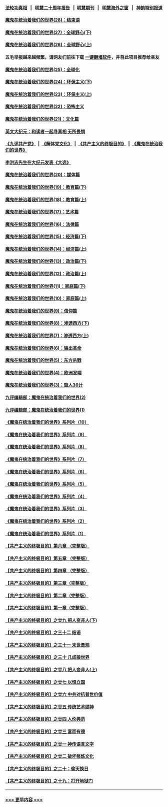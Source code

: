 #### [法轮功真相](https://github.com/gfw-breaker/truth/blob/master/README.md?t=0) &nbsp;&nbsp;|&nbsp;&nbsp; [明慧二十周年报告](https://github.com/gfw-breaker/mh-reports/blob/master/README.md?t=0) &nbsp;&nbsp;|&nbsp;&nbsp;[明慧期刊](https://github.com/gfw-breaker/mh-qikan) &nbsp;&nbsp;|&nbsp;&nbsp; [明慧海外之窗](https://github.com/gfw-breaker/mh-news/blob/master/README.md?t=0) &nbsp;&nbsp;|&nbsp;&nbsp; [神韵特别报道](https://github.com/gfw-breaker/mh-news/blob/master/shenyun.md?t=0)
#### [魔鬼在统治着我们的世界(28)：结束语](../pages/nsc422/n10936246.md?t=07092101) 
#### [魔鬼在统治着我们的世界(27)：全球野心(下)](../pages/nsc422/n10928319.md?t=07092101) 
#### [魔鬼在统治着我们的世界(26)：全球野心(上)](../pages/nsc422/n10900318.md?t=07092101) 
#### 五毛举报越来越频繁，请网友们前往下载 [一键翻墙软件](https://github.com/gfw-breaker/ssr-accounts)，并将此项目推荐给亲友
#### [魔鬼在统治着我们的世界(25)：全球化](../pages/nsc422/n10788205.md?t=07092101) 
#### [魔鬼在统治着我们的世界(24)：环保主义(下)](../pages/nsc422/n10695307.md?t=07092101) 
#### [魔鬼在统治着我们的世界(23)：环保主义(上)](../pages/nsc422/n10688613.md?t=07092101) 
#### [魔鬼在统治着我们的世界(22)：恐怖主义](../pages/nsc422/n10614727.md?t=07092101) 
#### [魔鬼在统治着我们的世界(21)：文化篇](../pages/nsc422/n10597706.md?t=07092101) 
#### [英文大纪元：和读者一起寻真相 无所畏惧](../pages/nsc422/n12542027.md?t=07092101) 
#### [《九评共产党》](https://github.com/begood0513/9ping.md/blob/master/README.md) &nbsp;|&nbsp; [《解体党文化》](../../../../jtdwh.md/blob/master/README.md)  &nbsp;|&nbsp; [《共产主义的终极目的》](../../../../gczydzjmd.md/blob/master/README.md) &nbsp;|&nbsp; [《魔鬼在统治我们的世界》](../../../../mgztzwmdsj.md/blob/master/README.md) 
#### [李洪志先生在大纪元发表《大选》](../pages/nsc422/n12534746.md?t=07092101) 
#### [魔鬼在统治着我们的世界(20)：媒体篇](../pages/nsc422/n10586579.md?t=07092101) 
#### [魔鬼在统治着我们的世界(19)：教育篇(下)](../pages/nsc422/n10564808.md?t=07092101) 
#### [魔鬼在统治着我们的世界(18)：教育篇(上)](../pages/nsc422/n10526970.md?t=07092101) 
#### [魔鬼在统治着我们的世界(17)：艺术篇](../pages/nsc422/n10499093.md?t=07092101) 
#### [魔鬼在统治着我们的世界(16)：法律篇](../pages/nsc422/n10485969.md?t=07092101) 
#### [魔鬼在统治着我们的世界(15)：经济篇(下)](../pages/nsc422/n10469975.md?t=07092101) 
#### [魔鬼在统治着我们的世界(14)：经济篇(上)](../pages/nsc422/n10457370.md?t=07092101) 
#### [魔鬼在统治着我们的世界(13)：政治篇(下)](../pages/nsc422/n10448270.md?t=07092101) 
#### [魔鬼在统治着我们的世界(12)：政治篇(上)](../pages/nsc422/n10444576.md?t=07092101) 
#### [魔鬼在统治着我们的世界(11)：家庭篇(下)](../pages/nsc422/n10440961.md?t=07092101) 
#### [魔鬼在统治着我们的世界(10)：家庭篇(上)](../pages/nsc422/n10435448.md?t=07092101) 
#### [魔鬼在统治着我们的世界(9)：信仰篇](../pages/nsc422/n10432159.md?t=07092101) 
#### [魔鬼在统治着我们的世界(8)：渗透西方(下)](../pages/nsc422/n10429603.md?t=07092101) 
#### [魔鬼在统治着我们的世界(7)：渗透西方(上)](../pages/nsc422/n10426013.md?t=07092101) 
#### [魔鬼在统治着我们的世界(6)：输出革命](../pages/nsc422/n10421536.md?t=07092101) 
#### [魔鬼在统治着我们的世界(5)：东方杀戮](../pages/nsc422/n10417707.md?t=07092101) 
#### [魔鬼在统治着我们的世界(4)：欧洲发端](../pages/nsc422/n10414890.md?t=07092101) 
#### [魔鬼在统治着我们的世界(3)：毁人36计](../pages/nsc422/n10411583.md?t=07092101) 
#### [九评编辑部：魔鬼在统治着我们的世界(2)](../pages/nsc422/n10410036.md?t=07092101) 
#### [九评编辑部：魔鬼在统治着我们的世界(1)](../pages/nsc422/n10406825.md?t=07092101) 
#### [《魔鬼在统治着我们的世界》系列片（10）](../pages/nsc422/n12292670.md?t=07092101) 
#### [《魔鬼在统治着我们的世界》系列片（9）](../pages/nsc422/n12290859.md?t=07092101) 
#### [《魔鬼在统治着我们的世界》系列片（8）](../pages/nsc422/n12287445.md?t=07092101) 
#### [《魔鬼在统治着我们的世界》系列片（7）](../pages/nsc422/n12283425.md?t=07092101) 
#### [《魔鬼在统治着我们的世界》系列片（6）](../pages/nsc422/n12282314.md?t=07092101) 
#### [《魔鬼在统治着我们的世界》系列片（5）](../pages/nsc422/n12281419.md?t=07092101) 
#### [《魔鬼在统治着我们的世界》系列片（4）](../pages/nsc422/n12274024.md?t=07092101) 
#### [《魔鬼在统治着我们的世界》系列片（3）](../pages/nsc422/n12271322.md?t=07092101) 
#### [《魔鬼在统治着我们的世界》系列片（2）](../pages/nsc422/n12269049.md?t=07092101) 
#### [《魔鬼在统治着我们的世界》系列片（1）](../pages/nsc422/n12267575.md?t=07092101) 
#### [【共产主义的终极目的】第六章 （完整版）](../pages/nsc422/n11428913.md?t=07092101) 
#### [【共产主义的终极目的】第五章 （完整版）](../pages/nsc422/n11428912.md?t=07092101) 
#### [【共产主义的终极目的】第四章 （完整版）](../pages/nsc422/n11428907.md?t=07092101) 
#### [【共产主义的终极目的】第三章（完整版）](../pages/nsc422/n11428848.md?t=07092101) 
#### [【共产主义的终极目的】第二章（完整版）](../pages/nsc422/n11428831.md?t=07092101) 
#### [【共产主义的终极目的】第一章（完整版）](../pages/nsc422/n11417651.md?t=07092101) 
#### [【共产主义的终极目的】之廿九 把人变非人(下)](../pages/nsc422/n11344140.md?t=07092101) 
#### [【共产主义的终极目的】之三十二 结语](../pages/nsc422/n11360535.md?t=07092101) 
#### [【共产主义的终极目的】之三十一 末世景观](../pages/nsc422/n11351129.md?t=07092101) 
#### [【共产主义的终极目的】之三十 几成狼世界](../pages/nsc422/n11348280.md?t=07092101) 
#### [【共产主义的终极目的】之廿八 把人变非人(上)](../pages/nsc422/n11340492.md?t=07092101) 
#### [【共产主义的终极目的】之廿七 以恨立国](../pages/nsc422/n11336944.md?t=07092101) 
#### [【共产主义的终极目的】之廿六 中共对抗普世价值](../pages/nsc422/n11324785.md?t=07092101) 
#### [【共产主义的终极目的】之廿五 传统艺术颂神](../pages/nsc422/n11296396.md?t=07092101) 
#### [【共产主义的终极目的】之廿四 人伦典范](../pages/nsc422/n11296397.md?t=07092101) 
#### [【共产主义的终极目的】之廿三 富而有德](../pages/nsc422/n11283598.md?t=07092101) 
#### [【共产主义的终极目的】之廿一 神传语言文字](../pages/nsc422/n11263265.md?t=07092101) 
#### [【共产主义的终极目的】之廿二 破坏修炼文化](../pages/nsc422/n11245728.md?t=07092101) 
#### [【共产主义的终极目的】之二十：偷天换日](../pages/nsc422/n11238846.md?t=07092101) 
#### [【共产主义的终极目的】之十九：打开地狱门](../pages/nsc422/n11206376.md?t=07092101) 

----
#### [ >>> 更早内容 <<< ](../indexes/nsc422-earlier.md)
